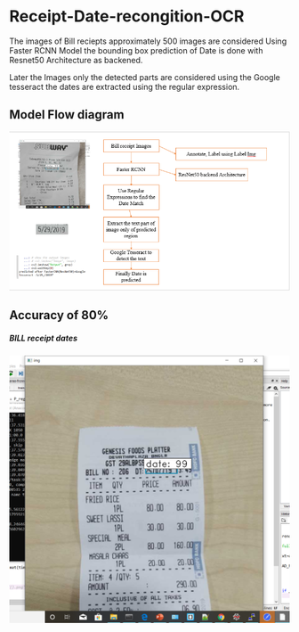 # Receipt-Date-recongition-OCR

The images of Bill reciepts approximately 500 images are considered Using Faster RCNN Model the bounding box prediction of Date 
is done with Resnet50 Architecture as backened.

Later the Images only the detected parts are considered using the Google tesseract the dates are extracted using the regular expression.
<h2>Model Flow diagram</h2>
<img src="https://github.com/leosv123/Receipt-Date-recongition-OCR/blob/master/Model%20architecture%20Flow%20Diagram/Model.PNG">

<h2>Accuracy of 80%</h2>

<h5>BILL receipt dates<h5>
<html>
<img src="https://github.com/leosv123/Receipt-Date-recongition-OCR/blob/master/results_of%20_CNN/Screenshot%20(71).png">
 <img src
  </html>
  
